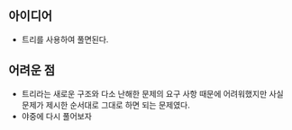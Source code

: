 ## 아이디어
- 트리를 사용하여 풀면된다.
## 어려운 점
- 트리라는 새로운 구조와 다소 난해한 문제의 요구 사항 때문에 어려워했지만 사실 문제가 제시한 순서대로 그대로 하면 되는 문제였다. 
- 야중에 다시 풀어보자